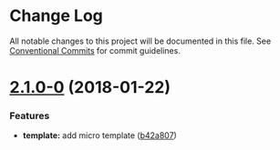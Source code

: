 # Change Log

All notable changes to this project will be documented in this file.
See [Conventional Commits](https://conventionalcommits.org) for commit guidelines.

<a name="2.1.0-0"></a>
# [2.1.0-0](https://github.com/joshblack/spec/tree/master/packages/spec-template-micro/compare/v2.0.0...v2.1.0-0) (2018-01-22)


### Features

* **template:** add micro template ([b42a807](https://github.com/joshblack/spec/tree/master/packages/spec-template-micro/commit/b42a807))
